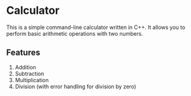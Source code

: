 # Calculator

This is a simple command-line calculator written in C++. It allows you to perform basic arithmetic operations with two numbers.

## Features

1. Addition  
2. Subtraction  
3. Multiplication  
4. Division (with error handling for division by zero)
